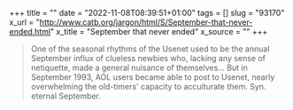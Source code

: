+++
title = ""
date = "2022-11-08T08:39:51+01:00"
tags = []
slug = "93170"
x_url = "http://www.catb.org/jargon/html/S/September-that-never-ended.html"
x_title = "September that never ended"
x_source = ""
+++

> One of the seasonal rhythms of the Usenet used to be the annual September influx of clueless newbies who, lacking any sense of netiquette, made a general nuisance of themselves… But in September 1993, AOL users became able to post to Usenet, nearly overwhelming the old-timers' capacity to acculturate them. Syn. eternal September.
